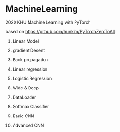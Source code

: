 # MachineLearning

2020 KHU Machine Learning
with PyTorch

based on https://github.com/hunkim/PyTorchZeroToAll

1. Linear Model

2. gradient Desent

3. Back propagation

4. Linear regression

5. Logistic Regression

6. Wide & Deep

7. DataLoader

8. Softmax Classifier

9. Basic CNN

10. Advanced CNN
